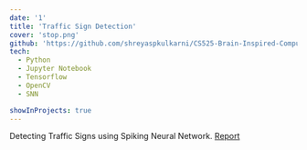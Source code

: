 ```yaml
---
date: '1'
title: 'Traffic Sign Detection'
cover: 'stop.png'
github: 'https://github.com/shreyaspkulkarni/CS525-Brain-Inspired-Computing-Project-Traffic-Sign-Detection-using-SNN'
tech:
  - Python
  - Jupyter Notebook
  - Tensorflow
  - OpenCV
  - SNN

showInProjects: true
---
```

Detecting Traffic Signs using Spiking Neural Network. 
[Report](https://github.com/shreyaspkulkarni/CS525-Brain-Inspired-Computing-Project-Traffic-Sign-Detection-using-SNN/blob/main/Brain-Inspired%20Computing-%20Group%209.pdf)